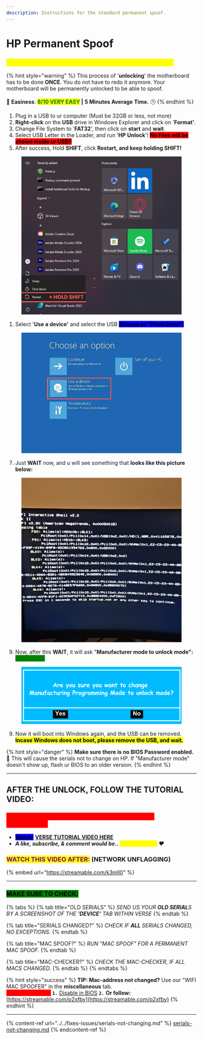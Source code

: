 ```yaml
---
description: Instructions for the standard permanent spoof.
---
```


# HP Permanent Spoof

### <mark style="color:yellow;background-color:yellow;">FOLLOW THESE STEPS FIRST BEFORE TUTORIAL VIDEO</mark>

{% hint style="warning" %}
This process of '**unlocking**' the motherboard has to be done **ONCE**. You do not have to redo it anymore. Your motherboard will be permanently unlocked to be able to spoof.\
\
🌟 **Easiness**: <mark style="color:green;">**8/10 VERY EASY**</mark>**&#x20;|** **5 Minutes Average Time.** 🕒
{% endhint %}

1. Plug in a USB to ur computer (Must be 32GB or less, not more)
2. **Right-click** on the **USB** drive in Windows Explorer and click on '**Format'**.
3. Change File System to '**FAT32**', then click on **start** and **wait**.
4. Select USB Letter in the Loader, and run '**HP** **Unlock**'! <mark style="background-color:red;">**No Files will be shown inside ur USB!!**</mark>
5. After success, Hold **SHIFT**, click **Restart, and keep holding SHIFT!**

<div align="left"><figure><img src="../../.gitbook/assets/+ HOLD SHIFT (1).png" alt=""><figcaption></figcaption></figure></div>

1. Select '**Use a device'** and select the USB <mark style="background-color:blue;">**(Known as "Flash Drive")**</mark>

<div align="left"><figure><img src="../../.gitbook/assets/Untitled design (14).png" alt="" width="563"><figcaption></figcaption></figure></div>

7. Just **WAIT** now, and u will see something that **looks like this picture below:**

<div align="left"><figure><img src="../../.gitbook/assets/startup.png" alt=""><figcaption></figcaption></figure></div>

9. Now, after this **WAIT**, it will ask "**Manufacturer mode to unlock mode":&#x20;**<mark style="color:green;background-color:green;">**CLICK YES!**</mark>

<div align="left"><figure><img src="../../.gitbook/assets/Are you sure you want to change Manufacturing Programming Mode to unlock mode.png" alt="" width="525"><figcaption></figcaption></figure></div>

9. Now it will boot into Windows again, and the USB can be removed.\
   <mark style="background-color:yellow;">**Incase Windows does not boot, please remove the USB, and wait.**</mark>

{% hint style="danger" %}
**Make sure there is no BIOS Password enabled.** 🔐 This will cause the serials not to change on HP. If "Manufacturer mode" doesn't show up, flash ur BIOS to an older version.
{% endhint %}

***

## AFTER THE UNLOCK, FOLLOW THE TUTORIAL VIDEO:

### <mark style="color:red;background-color:red;">**MAKE SURE TO REMOVE ANY 'USB' ON YOUR PC CONNECTED!**</mark>

* <mark style="background-color:blue;">**Watch:**</mark> [**VERSE TUTORIAL VIDEO HERE**](https://bit.ly/instructions-video)
* _**A like, subscribe, & comment would be..**_ _<mark style="color:yellow;">**verse-tacular!**</mark> ❤️_

### <mark style="color:purple;">**WATCH THIS VIDEO AFTER:**</mark>**&#x20;(NETWORK UNFLAGGING)**

{% embed url="https://streamable.com/k3mll0" %}

***

### <mark style="background-color:green;">MAKE SURE TO CHECK:</mark>

{% tabs %}
{% tab title="OLD SERIALS" %}
_SEND US YOUR **OLD SERIAL**S BY A SCREENSHOT OF THE **'DEVICE'** TAB WITHIN VERSE_
{% endtab %}

{% tab title="SERIALS CHANGED?" %}
_CHECK IF **ALL** SERIALS CHANGED, NO EXCEPTIONS._
{% endtab %}

{% tab title="MAC SPOOF?" %}
_RUN "MAC SPOOF" FOR A PERMANENT MAC SPOOF._
{% endtab %}

{% tab title="MAC-CHECKER?" %}
_CHECK THE MAC-CHECKER, IF ALL MACS CHANGED._
{% endtab %}
{% endtabs %}

{% hint style="success" %}
**TIP: Mac-address not changed?** Use our "WIFI MAC SPOOFER" in the **miscellaneous** tab.\
<mark style="color:red;background-color:red;">Still not changed?</mark> **`1.`** [Disable in BIOS](https://verse-solutions.gitbook.io/verse-permanent/setup-instructions/bios-configurations#turn-off-wifi-and-bluetooth-required) **`2.`** **Or follow:** [https://streamable.com/p2xfby](https://streamable.com/p2xfby)
{% endhint %}

***

{% content-ref url="../../fixes-issues/serials-not-changing.md" %}
[serials-not-changing.md](../../fixes-issues/serials-not-changing.md)
{% endcontent-ref %}
